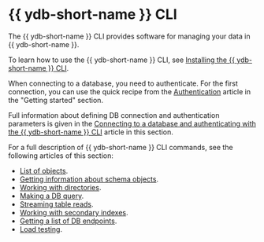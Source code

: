 # {{ ydb-short-name }} CLI

The {{ ydb-short-name }} CLI provides software for managing your data in {{ ydb-short-name }}.

To learn how to use the {{ ydb-short-name }} CLI, see [Installing the {{ ydb-short-name }} CLI](../install.md).

When connecting to a database, you need to authenticate. For the first connection, you can use the quick recipe from the [Authentication](../../../getting_started/auth.md) article in the "Getting started" section.

Full information about defining DB connection and authentication parameters is given in the [Connecting to a database and authenticating with the {{ ydb-short-name }} CLI](../connect.md) article in this section.

For a full description of {{ ydb-short-name }} CLI commands, see the following articles of this section:

* [List of objects](../commands/scheme-ls.md).
* [Getting information about schema objects](../commands/scheme-describe.md).
* [Working with directories](../commands/dir.md).
* [Making a DB query](../commands/query.md).
* [Streaming table reads](../commands/readtable.md).
* [Working with secondary indexes](../commands/index-ops.md).
* [Getting a list of DB endpoints](../commands/discovery-list.md).
* [Load testing](../commands/workload/index.md).

